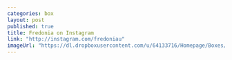 ```yaml
---
categories: box
layout: post
published: true
title: Fredonia on Instagram
link: "http://instagram.com/fredoniau"
imageUrl: "https://dl.dropboxusercontent.com/u/64133716/Homepage/Boxes/leaves.jpg"
---
```



